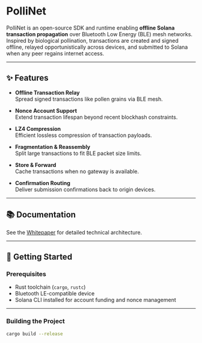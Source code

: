 # PolliNet

PolliNet is an open-source SDK and runtime enabling **offline Solana transaction propagation** over Bluetooth Low Energy (BLE) mesh networks. Inspired by biological pollination, transactions are created and signed offline, relayed opportunistically across devices, and submitted to Solana when any peer regains internet access.

---

## ✨ Features

- **Offline Transaction Relay**  
  Spread signed transactions like pollen grains via BLE mesh.

- **Nonce Account Support**  
  Extend transaction lifespan beyond recent blockhash constraints.

- **LZ4 Compression**  
  Efficient lossless compression of transaction payloads.

- **Fragmentation & Reassembly**  
  Split large transactions to fit BLE packet size limits.

- **Store & Forward**  
  Cache transactions when no gateway is available.

- **Confirmation Routing**  
  Deliver submission confirmations back to origin devices.

---

## 📚 Documentation

See the [Whitepaper](./WHITEPAPER.md) for detailed technical architecture.

---

## 🚀 Getting Started

### Prerequisites

- Rust toolchain (`cargo`, `rustc`)
- Bluetooth LE-compatible device
- Solana CLI installed for account funding and nonce management

---

### Building the Project

```bash
cargo build --release

